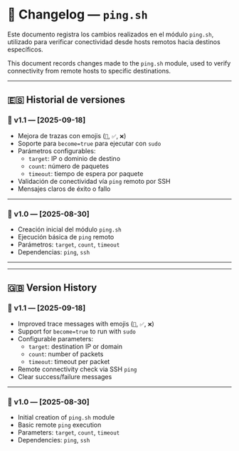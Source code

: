 # 📜 Changelog — `ping.sh`

Este documento registra los cambios realizados en el módulo `ping.sh`, utilizado para verificar conectividad desde hosts remotos hacia destinos específicos.

This document records changes made to the `ping.sh` module, used to verify connectivity from remote hosts to specific destinations.

---

## 🇪🇸 Historial de versiones

### 🧩 v1.1 — [2025-09-18]
- Mejora de trazas con emojis (`📡`, `✅`, `❌`)
- Soporte para `become=true` para ejecutar con `sudo`
- Parámetros configurables:
  - `target`: IP o dominio de destino
  - `count`: número de paquetes
  - `timeout`: tiempo de espera por paquete
- Validación de conectividad vía `ping` remoto por SSH
- Mensajes claros de éxito o fallo

---

### 🧩 v1.0 — [2025-08-30]
- Creación inicial del módulo `ping.sh`
- Ejecución básica de `ping` remoto
- Parámetros: `target`, `count`, `timeout`
- Dependencias: `ping`, `ssh`

---
---

## 🇬🇧 Version History

### 🧩 v1.1 — [2025-09-18]
- Improved trace messages with emojis (`📡`, `✅`, `❌`)  
- Support for `become=true` to run with `sudo`  
- Configurable parameters:
  - `target`: destination IP or domain
  - `count`: number of packets
  - `timeout`: timeout per packet  
- Remote connectivity check via SSH `ping`  
- Clear success/failure messages  

---

### 🧩 v1.0 — [2025-08-30]
- Initial creation of `ping.sh` module  
- Basic remote `ping` execution  
- Parameters: `target`, `count`, `timeout`  
- Dependencies: `ping`, `ssh`  
